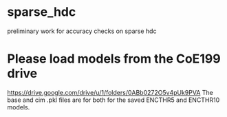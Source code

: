 # sparse_hdc
preliminary work for accuracy checks on sparse hdc

# Please load models from the CoE199 drive
https://drive.google.com/drive/u/1/folders/0ABb0272O5v4pUk9PVA
The base and cim .pkl files are for both for the saved ENCTHR5 and ENCTHR10 models.
